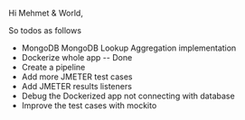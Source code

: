 Hi Mehmet & World,

So todos as follows

- MongoDB MongoDB Lookup Aggregation implementation
- Dockerize whole app -- Done 
- Create a pipeline
- Add more JMETER test cases
- Add JMETER results listeners
- Debug the Dockerized app not connecting with database
- Improve the test cases with mockito

